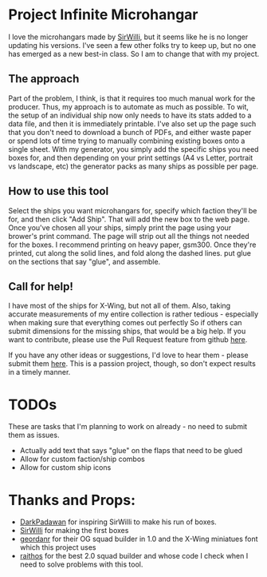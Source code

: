 # Project Infinite Microhangar
I love the microhangars made by [SirWilli](https://sirwillibald.com/games/x-wing-miniatures-games/microhangars-2-0/), but it seems like he is no longer updating his versions. I've seen a few other folks try to keep up, but no one has emerged as a new best-in class. So I am to change that with my project. 

## The approach
Part of the problem, I think, is that it requires too much manual work for the producer. Thus, my approach is to automate as much as possible. To wit, the setup of an individual ship now only needs to have its stats added to a data file, and then it is immediately printable. I've also set up the page such that you don't need to download a bunch of PDFs, and either waste paper or spend lots of time trying to manually combining existing boxes onto a single sheet. With my generator, you simply add the specific ships you need boxes for, and then depending on your print settings (A4 vs Letter, portrait vs landscape, etc) the generator packs as many ships as possible per page.

## How to use this tool
Select the ships you want microhangars for, specify which faction they'll be for, and then click "Add Ship". That will add the new box to the web page. Once you've chosen all your ships, simply print the page using your brower's print command. The page will strip out all the things not needed for the boxes. I recommend printing on heavy paper, gsm300. Once they're printed, cut along the solid lines, and fold along the dashed lines. put glue on the sections that say "glue", and assemble.

## Call for help!
I have most of the ships for X-Wing, but not all of them. Also, taking accurate measurements of my entire collection is rather tedious - especially when making sure that everything comes out perfectly So if others can submit dimensions for the missing ships, that would be a big help. If you want to contribute, please use the Pull Request feature from github [here](https://github.com/achapin/xwing-microhangars/pulls).

If you have any other ideas or suggestions, I'd love to hear them - please submit them [here](https://github.com/achapin/xwing-microhangars/issues). This is a passion project, though, so don't expect results in a timely manner.

# TODOs

These are tasks that I'm planning to work on already - no need to submit them as issues.
* Actually add text that says "glue" on the flaps that need to be glued
* Allow for custom faction/ship combos
* Allow for custom ship icons

# Thanks and Props:
- [DarkPadawan](https://boardgamegeek.com/filepage/102932/darks-x-wing-micro-hangars-firespray-31-yt-1300) for inspiring SirWilli to make his run of boxes.
- [SirWilli](https://sirwillibald.com) for making the first boxes
- [geordanr](https://github.com/geordanr) for their OG squad builder in 1.0 and the X-Wing miniatues font which this project uses
- [raithos](https://github.com/raithos) for the best 2.0 squad builder and whose code I check when I need to solve problems with this tool.